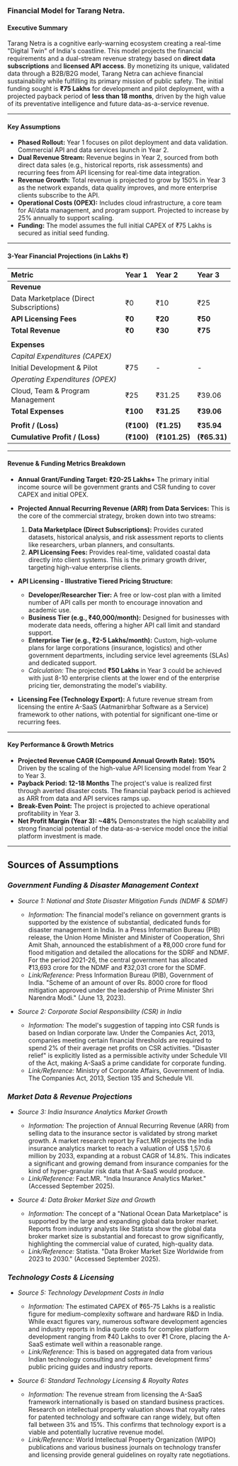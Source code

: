 ### Financial Model for Tarang Netra.

#### **Executive Summary**

Tarang Netra is a cognitive early-warning ecosystem creating a real-time "Digital Twin" of India's coastline. This model projects the financial requirements and a dual-stream revenue strategy based on **direct data subscriptions** and **licensed API access**. By monetizing its unique, validated data through a B2B/B2G model, Tarang Netra can achieve financial sustainability while fulfilling its primary mission of public safety. The initial funding sought is **₹75 Lakhs** for development and pilot deployment, with a projected payback period of **less than 18 months**, driven by the high value of its preventative intelligence and future data-as-a-service revenue.

---

#### **Key Assumptions**

*   **Phased Rollout:** Year 1 focuses on pilot deployment and data validation. Commercial API and data services launch in Year 2.
*   **Dual Revenue Stream:** Revenue begins in Year 2, sourced from both direct data sales (e.g., historical reports, risk assessments) and recurring fees from API licensing for real-time data integration.
*   **Revenue Growth:** Total revenue is projected to grow by 150% in Year 3 as the network expands, data quality improves, and more enterprise clients subscribe to the API.
*   **Operational Costs (OPEX):** Includes cloud infrastructure, a core team for AI/data management, and program support. Projected to increase by 25% annually to support scaling.
*   **Funding:** The model assumes the full initial CAPEX of ₹75 Lakhs is secured as initial seed funding.

---

#### **3-Year Financial Projections (in Lakhs ₹)**

| **Metric** | **Year 1** | **Year 2** | **Year 3** |
| :--- | :--- | :--- | :--- |
| **Revenue** | | | |
| Data Marketplace (Direct Subscriptions) | ₹0 | ₹10 | ₹25 |
| **API Licensing Fees** | **₹0** | **₹20** | **₹50** |
| **Total Revenue** | **₹0** | **₹30** | **₹75** |
| | | | |
| **Expenses** | | | |
| *Capital Expenditures (CAPEX)* | | | |
| Initial Development & Pilot | ₹75 | - | - |
| *Operating Expenditures (OPEX)* | | | |
| Cloud, Team & Program Management | ₹25 | ₹31.25 | ₹39.06 |
| **Total Expenses** | **₹100** | **₹31.25** | **₹39.06** |
| | | | |
| **Profit / (Loss)** | **(₹100)** | **(₹1.25)** | **₹35.94** |
| **Cumulative Profit / (Loss)** | **(₹100)** | **(₹101.25)** | **(₹65.31)** |

---

#### **Revenue & Funding Metrics Breakdown**

*   **Annual Grant/Funding Target: ₹20-25 Lakhs+**
    The primary initial income source will be government grants and CSR funding to cover CAPEX and initial OPEX.

*   **Projected Annual Recurring Revenue (ARR) from Data Services:**
    This is the core of the commercial strategy, broken down into two streams:
    1.  **Data Marketplace (Direct Subscriptions):** Provides curated datasets, historical analysis, and risk assessment reports to clients like researchers, urban planners, and consultants.
    2.  **API Licensing Fees:** Provides real-time, validated coastal data directly into client systems. This is the primary growth driver, targeting high-value enterprise clients.

*   **API Licensing - Illustrative Tiered Pricing Structure:**
    *   **Developer/Researcher Tier:** A free or low-cost plan with a limited number of API calls per month to encourage innovation and academic use.
    *   **Business Tier (e.g., ₹40,000/month):** Designed for businesses with moderate data needs, offering a higher API call limit and standard support.
    *   **Enterprise Tier (e.g., ₹2-5 Lakhs/month):** Custom, high-volume plans for large corporations (insurance, logistics) and other government departments, including service level agreements (SLAs) and dedicated support.
    *   *Calculation:* The projected **₹50 Lakhs** in Year 3 could be achieved with just 8-10 enterprise clients at the lower end of the enterprise pricing tier, demonstrating the model's viability.

*   **Licensing Fee (Technology Export):**
    A future revenue stream from licensing the entire A-SaaS (Aatmanirbhar Software as a Service) framework to other nations, with potential for significant one-time or recurring fees.

---

#### **Key Performance & Growth Metrics**

*   **Projected Revenue CAGR (Compound Annual Growth Rate): 150%**
    Driven by the scaling of the high-value API licensing model from Year 2 to Year 3.
*   **Payback Period: 12-18 Months**
    The project's value is realized first through averted disaster costs. The financial payback period is achieved as ARR from data and API services ramps up.
*   **Break-Even Point:** The project is projected to achieve operational profitability in Year 3.
*   **Net Profit Margin (Year 3): ~48%**
    Demonstrates the high scalability and strong financial potential of the data-as-a-service model once the initial platform investment is made.

---

## Sources of Assumptions

### *Government Funding & Disaster Management Context*
*   *Source 1: National and State Disaster Mitigation Funds (NDMF & SDMF)*
    *   *Information:* The financial model's reliance on government grants is supported by the existence of substantial, dedicated funds for disaster management in India. In a Press Information Bureau (PIB) release, the Union Home Minister and Minister of Cooperation, Shri Amit Shah, announced the establishment of a ₹8,000 crore fund for flood mitigation and detailed the allocations for the SDRF and NDMF. For the period 2021-26, the central government has allocated ₹13,693 crore for the NDMF and ₹32,031 crore for the SDMF.
    *   *Link/Reference:* Press Information Bureau (PIB), Government of India. "Scheme of an amount of over Rs. 8000 crore for flood mitigation approved under the leadership of Prime Minister Shri Narendra Modi." (June 13, 2023).

*   *Source 2: Corporate Social Responsibility (CSR) in India*
    *   *Information:* The model's suggestion of tapping into CSR funds is based on Indian corporate law. Under the Companies Act, 2013, companies meeting certain financial thresholds are required to spend 2% of their average net profits on CSR activities. "Disaster relief" is explicitly listed as a permissible activity under Schedule VII of the Act, making A-SaaS a prime candidate for corporate funding.
    *   *Link/Reference:* Ministry of Corporate Affairs, Government of India. The Companies Act, 2013, Section 135 and Schedule VII.

### *Market Data & Revenue Projections*

*   *Source 3: India Insurance Analytics Market Growth*
    *   *Information:* The projection of Annual Recurring Revenue (ARR) from selling data to the insurance sector is validated by strong market growth. A market research report by Fact.MR projects the India insurance analytics market to reach a valuation of US$ 1,570.6 million by 2033, expanding at a robust CAGR of 14.8%. This indicates a significant and growing demand from insurance companies for the kind of hyper-granular risk data that A-SaaS would produce.
    *   *Link/Reference:* Fact.MR. "India Insurance Analytics Market." (Accessed September 2025).

*   *Source 4: Data Broker Market Size and Growth*
    *   *Information:* The concept of a "National Ocean Data Marketplace" is supported by the large and expanding global data broker market. Reports from industry analysts like Statista show the global data broker market size is substantial and forecast to grow significantly, highlighting the commercial value of curated, high-quality data.
    *   *Link/Reference:* Statista. "Data Broker Market Size Worldwide from 2023 to 2030." (Accessed September 2025).

### *Technology Costs & Licensing*

*   *Source 5: Technology Development Costs in India*
    *   *Information:* The estimated CAPEX of ₹65-75 Lakhs is a realistic figure for medium-complexity software and hardware R&D in India. While exact figures vary, numerous software development agencies and industry reports in India quote costs for complex platform development ranging from ₹40 Lakhs to over ₹1 Crore, placing the A-SaaS estimate well within a reasonable range.
    *   *Link/Reference:* This is based on aggregated data from various Indian technology consulting and software development firms' public pricing guides and industry reports.

*   *Source 6: Standard Technology Licensing & Royalty Rates*
    *   *Information:* The revenue stream from licensing the A-SaaS framework internationally is based on standard business practices. Research on intellectual property valuation shows that royalty rates for patented technology and software can range widely, but often fall between 3% and 15%. This confirms that technology export is a viable and potentially lucrative revenue model.
    *   *Link/Reference:* World Intellectual Property Organization (WIPO) publications and various business journals on technology transfer and licensing provide general guidelines on royalty rate negotiations.

